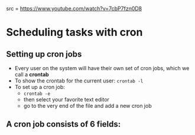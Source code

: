src = https://www.youtube.com/watch?v=7cbP7fzn0D8

# Scheduling tasks with cron

## Setting up cron jobs

- Every user on the system will have their own set of cron jobs, which we call a **crontab**
- To show the crontab for the current user: `crontab -l`
- To set up a cron job:
  - `crontab -e`
  - then select your favorite text editor
  - go to the very end of the file and add a new cron job

A cron job consists of 6 fields:
- 
